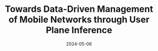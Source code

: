 ---
title: "Towards Data-Driven Management of Mobile Networks through User Plane Inference"
collection: publications
permalink: /publication/2024-noms-ds
date: 2024-05-06
venue: 'NOMS 2024 - IEEE/IFIP Network Operations and Management Symposium'
paperurl: 'https://dspace.networks.imdea.org/bitstream/handle/20.500.12761/1801/NOMS_2024_Doctoral_Symposium-PostPrint.pdf?sequence=1&isAllowed=y'
link: 'https://ieeexplore.ieee.org/document/10575655'
# github: 'https://github.com/nds-group/ETC_NOMS_2024'
citation: 'Aristide Tanyi-Jong Akem and Marco Fiore, "Towards Data-Driven Management of Mobile Networks through User Plane Inference," <i>NOMS 2024 - IEEE/IFIP Network Operations and Management Symposium</i>, Seoul, South Korea, 6-10 May 2024, pp. 1-4, <i>(Accepted for Publication)</i>.'
---